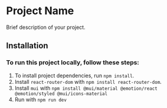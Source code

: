 # Project Name

Brief description of your project.
## Installation

### To run this project locally, follow these steps:
1. To install project dependencies, run `npm install`.
2. Install `react-router-dom` with `npm install react-router-dom`.
3. Install `mui` with `npm install @mui/material @emotion/react @emotion/styled @mui/icons-material`
4. Run with `npm run dev`



